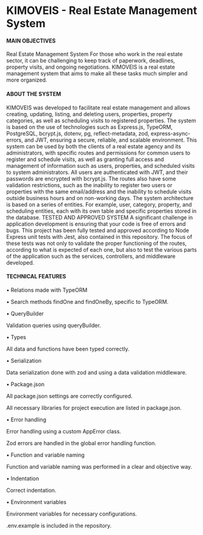# KIMOVEIS - Real Estate Management System

<h4>MAIN OBJECTIVES</h4>

Real Estate Management System For those who work in the real estate sector, it can be challenging to keep track of paperwork, deadlines, property visits, and ongoing negotiations. KIMOVEIS is a real estate management system that aims to make all these tasks much simpler and more organized.

<h4>ABOUT THE SYSTEM</h4>

KIMOVEIS was developed to facilitate real estate management and allows creating, updating, listing, and deleting users, properties, property categories, as well as scheduling visits to registered properties. The system is based on the use of technologies such as Express.js, TypeORM, PostgreSQL, bcrypt.js, dotenv, pg, reflect-metadata, zod, express-async-errors, and JWT, ensuring a secure, reliable, and scalable environment.
This system can be used by both the clients of a real estate agency and its administrators, with specific routes and permissions for common users to register and schedule visits, as well as granting full access and management of information such as users, properties, and scheduled visits to system administrators.
All users are authenticated with JWT, and their passwords are encrypted with bcrypt.js. The routes also have some validation restrictions, such as the inability to register two users or properties with the same email/address and the inability to schedule visits outside business hours and on non-working days.
The system architecture is based on a series of entities. For example, user, category, property, and scheduling entities, each with its own table and specific properties stored in the database.
TESTED AND APPROVED SYSTEM A significant challenge in application development is ensuring that your code is free of errors and bugs. This project has been fully tested and approved according to Node Express unit tests with Jest, also contained in this repository. The focus of these tests was not only to validate the proper functioning of the routes, according to what is expected of each one, but also to test the various parts of the application such as the services, controllers, and middleware developed.

<h4>TECHNICAL FEATURES</h4>

•	Relations made with TypeORM

•	Search methods findOne and findOneBy, specific to TypeORM.

•	QueryBuilder
  
  Validation queries using queryBuilder.
  
•	Types
  
  All data and functions have been typed correctly.
  
•	Serialization
  
  Data serialization done with zod and using a data validation middleware.
  
•	Package.json
  
  All package.json settings are correctly configured.
  
  All necessary libraries for project execution are listed in package.json.
  
•	Error handling
  
  Error handling using a custom AppError class.
  
  Zod errors are handled in the global error handling function.
  
•	Function and variable naming
  
  Function and variable naming was performed in a clear and objective way.
  
•	Indentation
  
  Correct indentation.
  
•	Environment variables
  
  Environment variables for necessary configurations.
  
  .env.example is included in the repository.






<!-- # KIMOVEIS - Sistema de Gerenciamento Imobiliário

PRINCIPAIS OBJETIVOS DO PROJETO

KIMOVEIS - Sistema de Gerenciamento Imobiliário
Para quem trabalha no setor imobiliário, sabe como pode ser difícil acompanhar a papelada, os prazos, as visitas aos imóveis e as negociações em andamento. A KIMOVEIS, é um sistema de gerenciamento imobiliário que visa tornar todas estas tarefas muito mais simples e organizadas.

SOBRE O SISTEMA

O KIMOVEIS foi desenvolvido para facilitar o gerenciamento de imóveis e permite criar, atualizar, listar e excluir usuários, imóveis, categorias de imóveis, bem como agendamentos de visitas aos imóveis cadastrados. O sistema tem por base a utilização de tecnologias tais como: Express.js, TypeORM, PostgreSQL, bcrypt.js, dotenv, pg, reflect-metadata, zod, express-async-errors e jwt, garantindo assim um ambiente seguro, confiável e escalável.

Este sistema pode ser utilizado tanto pelos clientes de uma imobiliária quanto por seus administradores, existindo rotas e permissões específicas para que os usuários comuns possam se cadastrar e agendar visitas, bem como concede acesso e gerenciamento total das informações, tais como, dos usuários, imóveis e agendamentos cadastrados, para os administradores do sistema.

Todos os usuários são autenticados com JWT, e suas senhas criptografadas com bcrypt.js.
As rotas também possuem algumas restrições de validação, como a não possibilidade de cadastro de dois usuários ou imóveis com o mesmo e-mail/endereço e a não possibilidade de agendar visitas fora do horário comercial e em dias não úteis.

A arquitetura do sistema é baseada em uma série de entidades. À exemplo das entidades de usuário, categoria, imóvel e agendamento, cada qual com sua própria tabela e propriedades específicas armazenadas no banco de dados. 

SISTEMA TESTADO E APROVADO
Um grande desafio no desenvolvimento de aplicações é garantir que seus códigos estão livres de erros e bugs. O presente projeto foi inteiramente testado e aprovado de acordo com os testes unitários em Node Express com Jest, também contidos neste repositório. 
O foco destes testes foi, além de validar o bom funcionamento das rotas, de acordo com o que se espera de cada uma delas, testar as diversas partes da aplicação como os services, os controllers, e os middlewares desenvolvidos.

PRINCIPAIS FEATURES

Relacionamentos com TypeORM
A criação das entidades e seus relacionamentos devem estar seguindo o diagrama colocado na descrição da entrega.

Métodos de busca findOne e findOneBy, próprios do typeORM.

QueryBuilder
- Queries de validação utilizando o queryBuilder.


Tipagem
- Todos os dados e funções foram tipados de maneira correta.

Serialização
- Serialização de dados feita com zod e utilizando um middleware de validação de dados.

Package.json
- Todas as configurações do package.json feitas de forma correta.
- Todas as bibliotecas necessárias para execução do projeto constam no package.json.

Tratativa de erros
- Tratativa de erros usando uma classe personalizada AppError.
- Erros do Zod sendo tratados na função global de tratativa de erros.

Nomenclatura de funções e variáveis
- Nomenclatura de funções e variáveis foi realizada de forma clara e objetiva.

Indentação
- Indentação correta.

Variáveis de ambiente
- Variáveis de ambiente para as configurações necessárias.
- .env.example consta no repositório. -->








<!-- # 🏁 Projeto Final: KImóveis - TypeORM com Relacionamentos

Para inciar este projeto, é necessário instalar as dependências, que serão utilizadas nos testes. Portanto utilize o comando abaixo para instalar tais dependências:

```bash
# caso use npm
npm run i

# caso use yarn
yarn
```

## Instalação

Apenas as bibliotecas de teste, ou que os testes dependem, estão no **package.json**. Por isso, instale as dependências do projeto manualmente e não se esqueça de inicia-lo também.

```bash
# caso use npm
npm init -y

# caso use yarn
yarn init -y
```

## Dependências dos testes

Para que os testes funcionem corretamente, existem algumas dependências.

* O `app` tem que ser exportado como **default** em **src/app.ts**. Exemplo:

```ts
export default app
```

* O `AppDataSource` tem que ser exportado em **src/data-source.ts**. Exemplo:

```ts
export { AppDataSource }

// ou

export const AppDataSource = new DataSource(dataSourceConfig());
```

* As Entities **tem que ter os respectivos nomes** e **tem que ter a exportação centralizada** em **entities/index.ts**. Exemplo:

```ts
import { Address } from './<arquivo>';
import { Category } from './<arquivo>';
import { RealEstate } from './<arquivo>';
import { Schedule } from './<arquivo>';
import { User } from './<arquivo>';

export { Address, RealEstate, Category, User, Schedule };
```

## Sobre os testes

Essa aplicação possui testes, que serão utilizados para validar, se todas as regras de negócio foram aplicadas de maneira correta.

Os testes estão localizados em `src/__tests__`.

Na subpasta `integration` estão os testes.

Já na subpasta `mocks` estão os dados que serão utilizados para os testes.

No arquivo `jest.config.ts` estão algumas configurações necessárias para os testes rodarem.

**`De modo algum altere qualquer um desses arquivos.`** Isso poderá comprometer a integridade dos testes.

E também não altere o script de `test` localizado no `package.json`. Isso será utilizado para rodar os testes.

## Rodando os testes

Para rodar os testes é necessário que no seu terminal, você esteja dentro do diretório do projeto.

Estando no terminal e dentro do caminho correto, você poderá utilizar os comandos a seguir:

### Rodar todos os testes

```bash
# caso use npm
npm run test

# caso use yarn
yarn test
```

### Rodar todos os testes e ter um log ainda mais completo

```bash
# caso use npm
npm run test --all

# caso use yarn
yarn test --all
```

### Rodar os testes de uma pasta específica

> detalhe: repare que tests está envolvido por 2 underlines. Isso se chama ***dunder***.

```bash
# caso use npm
npm run test <subpasta>

# caso use yarn
yarn test <subpasta>
```

### Rodar os testes de um arquivo específico

```bash
# caso use npm
npm run test <subpasta>/<arquivo>

# caso use yarn
yarn test <subpasta>/<arquivo>
```

**Caso você queira verificar todas as opções de execução de testes, visite a [Documentação oficial do Jest](https://jestjs.io/docs/cli)**

Após rodar um dos comandos aparecerá um log no seu terminal, contendo as informações da execução do teste.

**Observação:** O teste pode demorar alguns segundos para ser finalizado. Quanto maior for o teste, mais tempo será consumido para a execução.

### Agora que já sabe como iniciar o seu projeto e rodar os testes, é hora de colocar a mão no código

 -->
